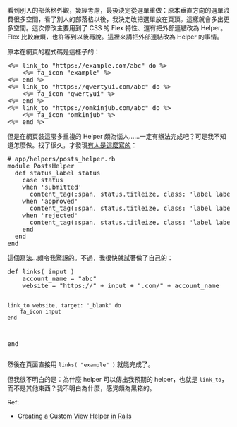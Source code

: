 <p>看到別人的部落格外觀，幾經考慮，最後決定從選單重做：原本垂直方向的選單浪費很多空間，看了別人的部落格以後，我決定改把選單放在頁頂。這樣就會多出更多空間。這次修改主要用到了 CSS 的 Flex 特性、還有把外部連結改為 Helper。Flex 比較麻煩，也許等到以後再說。這裡來講把外部連結改為 Helper 的事情。</p>
<p>原本在網頁的程式碼是這樣子的：</p>
<pre>
&lt;%= link_to "https://example.com/abc" do %&gt;
    &lt;%= fa_icon "example" %&gt;
&lt;%= end %&gt;
&lt;%= link_to "https://qwertyui.com/abc" do %&gt;
    &lt;%= fa_icon "qwertyui" %&gt;
&lt;%= end %&gt;
&lt;%= link_to "https://omkinjub.com/abc" do %&gt;
    &lt;%= fa_icon "omkinjub" %&gt;
&lt;%= end %&gt;
</pre>
<p>但是在網頁裝這麼多重複的 Helper 頗為惱人……一定有辦法完成吧？可是我不知道怎麼做。找了很久，才發現<a href="https://rails.devcamp.com/rails-bdd-tdd-course/advanced-features-rails/creating-custom-view-helper-rails">有人是這麼寫的</a>：</p>
<pre>
# app/helpers/posts_helper.rb
module PostsHelper
  def status_label status
    case status
    when 'submitted'
      content_tag(:span, status.titleize, class: 'label label-primary')
    when 'approved'
      content_tag(:span, status.titleize, class: 'label label-success')
    when 'rejected'
      content_tag(:span, status.titleize, class: 'label label-danger')
    end
  end
end
</pre>
<p>這個寫法…頗令我驚訝的。不過，我很快就試著做了自己的：</p>
<pre>
def links( input )
    account_name = "abc"
    website = "https://" + input + ".com/" + account_name

    link_to website, target: "_blank" do
        fa_icon input
    end
end
</pre>
<p>然後在頁面直接用 <code>links( "example" )</code> 就能完成了。</p>
<p>但我很不明白的是：為什麼 helper 可以傳出我預期的  helper，也就是 <code>link_to</code>，而不是其他東西？我不明白為什麼，感覺頗為黑箱的。</p>
<p>Ref:</p>
<ul>
    <li><a href="https://rails.devcamp.com/rails-bdd-tdd-course/advanced-features-rails/creating-custom-view-helper-rails">Creating a Custom View Helper in Rails</a></li>
</ul>